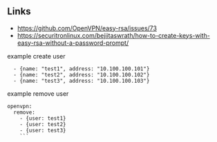 #

## Links
- https://github.com/OpenVPN/easy-rsa/issues/73
- https://securitronlinux.com/bejiitaswrath/how-to-create-keys-with-easy-rsa-without-a-password-prompt/


example create user
```openvpn_users:
  - {name: "test1", address: "10.100.100.101"}
  - {name: "test2", address: "10.100.100.102"}
  - {name: "test3", address: "10.100.100.103"}
  ```

example remove user
```
openvpn:
  remove:
    - {user: test1}
    - {user: test2}
    - {user: test3}
    ```
